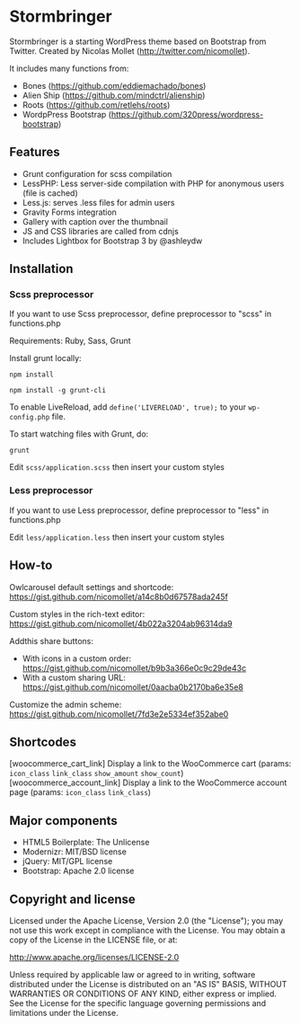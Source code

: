 Stormbringer 
=================

Stormbringer is a starting WordPress theme based on Bootstrap from Twitter. Created by Nicolas Mollet (http://twitter.com/nicomollet).

It includes many functions from:

* Bones (https://github.com/eddiemachado/bones)
* Alien Ship (https://github.com/mindctrl/alienship)
* Roots (https://github.com/retlehs/roots)
* WordpPress Bootstrap (https://github.com/320press/wordpress-bootstrap)

Features
-----------

* Grunt configuration for scss compilation
* LessPHP: Less server-side compilation with PHP for anonymous users (file is cached)
* Less.js: serves .less files for admin users
* Gravity Forms integration
* Gallery with caption over the thumbnail
* JS and CSS libraries are called from cdnjs
* Includes Lightbox for Bootstrap 3 by @ashleydw

Installation
-----------

### Scss preprocessor
If you want to use Scss preprocessor, define preprocessor to "scss" in functions.php

Requirements: Ruby, Sass, Grunt

Install grunt locally:

`npm install`

`npm install -g grunt-cli`

To enable LiveReload, add `define('LIVERELOAD', true);` to your `wp-config.php` file.

To start watching files with Grunt, do:

`grunt`

Edit `scss/application.scss` then insert your custom styles

### Less preprocessor
If you want to use Less preprocessor, define preprocessor to "less" in functions.php

Edit `less/application.less` then insert your custom styles


How-to
-----------

Owlcarousel default settings and shortcode: https://gist.github.com/nicomollet/a14c8b0d67578ada245f

Custom styles in the rich-text editor: https://gist.github.com/nicomollet/4b022a3204ab96314da9

Addthis share buttons:
* With icons in a custom order: https://gist.github.com/nicomollet/b9b3a366e0c9c29de43c
* With a custom sharing URL: https://gist.github.com/nicomollet/0aacba0b2170ba6e35e8

Customize the admin scheme: https://gist.github.com/nicomollet/7fd3e2e5334ef352abe0

Shortcodes
-----------
[woocommerce_cart_link] Display a link to the WooCommerce cart (params: `icon_class` `link_class` `show_amount` `show_count`)
[woocommerce_account_link] Display a link to the WooCommerce account page (params: `icon_class` `link_class`)

Major components 
-----------

* HTML5 Boilerplate: The Unlicense
* Modernizr: MIT/BSD license
* jQuery: MIT/GPL license
* Bootstrap: Apache 2.0 license

Copyright and license
-----------

Licensed under the Apache License, Version 2.0 (the "License");
you may not use this work except in compliance with the License.
You may obtain a copy of the License in the LICENSE file, or at:

   http://www.apache.org/licenses/LICENSE-2.0

Unless required by applicable law or agreed to in writing, software
distributed under the License is distributed on an "AS IS" BASIS,
WITHOUT WARRANTIES OR CONDITIONS OF ANY KIND, either express or implied.
See the License for the specific language governing permissions and
limitations under the License.